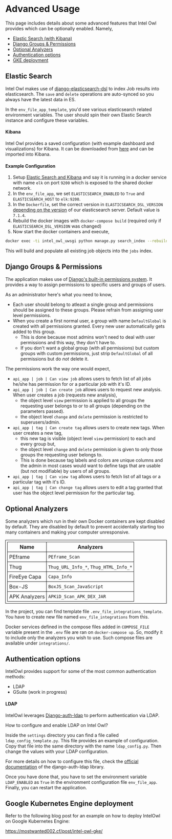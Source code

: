 # Advanced Usage

This page includes details about some advanced features that Intel Owl provides which can be optionally enabled. Namely,

- [Elastic Search (with Kibana)](#elastic-search)
- [Django Groups & Permissions](#django-groups-permissions)
- [Optional Analyzers](#optional-analyzers)
- [Authentication options](#authentication-options)
- [GKE deployment](#google-kubernetes-engine-deployment)

## Elastic Search

Intel Owl makes use of [django-elasticsearch-dsl](https://django-elasticsearch-dsl.readthedocs.io/en/latest/about.html) to index Job results into elasticsearch. The `save` and `delete` operations are auto-synced so you always have the latest data in ES.

In the `env_file_app_template`, you'd see various elasticsearch related environment variables. The user should spin their own Elastic Search instance and configure these variables.

#### Kibana

Intel Owl provides a saved configuration (with example dashboard and visualizations) for Kibana. It can be downloaded from [here](https://github.com/intelowlproject/IntelOwl/blob/develop/configuration/Kibana-Saved-Conf.ndjson) and can be imported into Kibana.

#### Example Configuration

1. Setup [Elastic Search and Kibana](https://hub.docker.com/r/nshou/elasticsearch-kibana/) and say it is running in a docker service with name `elk` on port `9200` which is exposed to the shared docker network.
2. In the `env_file_app`, we set `ELASTICSEARCH_ENABLED` to `True` and `ELASTICSEARCH_HOST` to `elk:9200`.
3. In the `Dockerfile`, set the correct version in `ELASTICSEARCH_DSL_VERSION` [depending on the version](https://django-elasticsearch-dsl.readthedocs.io/en/latest/about.html#features) of our elasticsearch server. Default value is `7.1.4`.
4. Rebuild the docker images with `docker-compose build` (required only if `ELASTICSEARCH_DSL_VERSION` was changed)
5. Now start the docker containers and execute,

  ```bash
  docker exec -ti intel_owl_uwsgi python manage.py search_index --rebuild
  ```

  This will build and populate all existing job objects into the `jobs` index.


## Django Groups & Permissions
The application makes use of [Django's built-in permissions system](https://docs.djangoproject.com/en/3.0/topics/auth/default/#permissions-and-authorization). It provides a way to assign permissions to specific users and groups of users.

As an administrator here's what you need to know,
- Each user should belong to atleast a single group and permissions should be assigned to these groups. Please refrain from assigning user level permissions.
- When you create a first normal user, a group with name `DefaultGlobal` is created with all permissions granted. Every new user automatically gets added to this group.
   - This is done because most admins won't need to deal with user permissions and this way, they don't have to.
   - If you don't want a global group (with all permissions) but custom groups with custom permissions,
   just strip `DefaultGlobal` of all permissions but do *not* delete it.

The permissions work the way one would expect,
- `api_app | job | Can view job` allows users to fetch list of all jobs he/she has permission for or a particular job with it's ID.
- `api_app | job | Can create job` allows users to request new analysis. When user creates a job (requests new analysis),
    - the object level `view` permission is applied to all groups the requesting user belongs to or to all groups (depending on the parameters passed). 
    - the object level `change` and `delete` permission is restricted to superusers/admin.
- `api_app | tag | Can create tag` allows users to create new tags. When user creates a new tag,
    - this new tag is visible (object level `view` permission) to each and every group but,
    - the object level `change` and `delete` permission is given to only those groups the requesting user belongs to. 
    - This is done because tag labels and colors are unique columns and the admin in most cases would want to define tags that are usable (but not modifiable) by users of all groups.
- `api_app | tag | Can view tag` allows users to fetch list of all tags or a particular tag with it's ID.
- `api_app | tag | Can change tag` allows users to edit a tag granted that user has the object level permission for the particular tag.

## Optional Analyzers
Some analyzers which run in their own Docker containers are kept disabled by default. They are disabled by default to prevent accidentally starting too many containers and making your computer unresponsive.

<style>
table, th, td {
  padding: 5px;
  border: 1px solid black;
  border-collapse: collapse;
}
</style>
<table style="width:100%">
  <tr>
    <th>Name</th>
    <th>Analyzers</th>
  </tr>
  <tr>
    <td>PEframe</td>
    <td><code>PEframe_Scan</code></td>
  </tr>
  <tr>
    <td>Thug</td>
    <td><code>Thug_URL_Info_*</code>, <code>Thug_HTML_Info_*</code></td>
  </tr>
  <tr>
    <td>FireEye Capa</td>
    <td><code>Capa_Info</code></td>
  </tr>
  <tr>
    <td>Box-JS</td>
    <td><code>BoxJS_Scan_JavaScript</code></td>
  </tr>
  <tr>
    <td>APK Analyzers</td>
    <td><code>APKiD_Scan_APK_DEX_JAR</code></td>
  </tr>
</table>

In the project, you can find template file `.env_file_integrations_template`. You have to create new file named `env_file_integrations` from this.

Docker services defined in the compose files added in `COMPOSE_FILE` variable present in the `.env` file are ran on `docker-compose up`. So, modify it to include only the analyzers you wish to use.
Such compose files are available under `integrations/`.


## Authentication options
IntelOwl provides support for some of the most common authentication methods:
* LDAP
* GSuite (work in progress)
#### LDAP
IntelOwl leverages [Django-auth-ldap](https://github.com/django-auth-ldap/django-auth-ldap
) to perform authentication via LDAP.

How to configure and enable LDAP on Intel Owl?

Inside the `settings` directory you can find a file called `ldap_config_template.py`. This file provides an example of configuration.
Copy that file into the same directory with the name `ldap_config.py`.
Then change the values with your LDAP configuration.

For more details on how to configure this file, check the [official documentation](https://django-auth-ldap.readthedocs.io/en/latest/) of the django-auth-ldap library.

Once you have done that, you have to set the environment variable `LDAP_ENABLED` as `True` in the environment configuration file `env_file_app`.
Finally, you can restart the application. 



## Google Kubernetes Engine deployment
Refer to the following blog post for an example on how to deploy IntelOwl on Google Kubernetes Engine:

https://mostwanted002.cf/post/intel-owl-gke/
